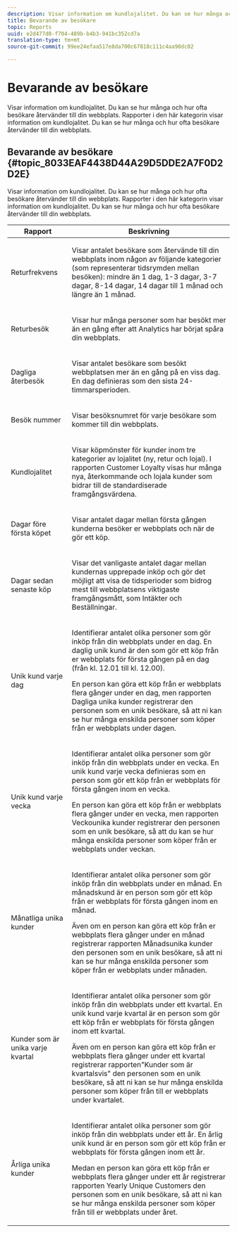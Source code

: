 ```yaml
---
description: Visar information om kundlojalitet. Du kan se hur många och hur ofta besökare återvänder till din webbplats. Rapporter i den här kategorin visar information om kundlojalitet. Du kan se hur många och hur ofta besökare återvänder till din webbplats.
title: Bevarande av besökare
topic: Reports
uuid: e2d477d0-f704-489b-b4b3-941bc352cd7a
translation-type: tm+mt
source-git-commit: 99ee24efaa517e8da700c67818c111c4aa90dc02

---
```



# Bevarande av besökare

Visar information om kundlojalitet. Du kan se hur många och hur ofta besökare återvänder till din webbplats. Rapporter i den här kategorin visar information om kundlojalitet. Du kan se hur många och hur ofta besökare återvänder till din webbplats.

## Bevarande av besökare {#topic_8033EAF4438D44A29D5DDE2A7F0D2D2E}

Visar information om kundlojalitet. Du kan se hur många och hur ofta besökare återvänder till din webbplats. Rapporter i den här kategorin visar information om kundlojalitet. Du kan se hur många och hur ofta besökare återvänder till din webbplats.

<table id="table_486948EB47664B90BDF9915314B572B0"> 
 <thead> 
  <tr> 
   <th colname="col1" class="entry"> Rapport </th> 
   <th colname="col2" class="entry"> Beskrivning </th> 
  </tr> 
 </thead>
 <tbody> 
  <tr> 
   <td colname="col1"> Returfrekvens </td> 
   <td colname="col2"> <p>Visar antalet besökare som återvände till din webbplats inom någon av följande kategorier (som representerar tidsrymden mellan besöken): mindre än 1 dag, 1-3 dagar, 3-7 dagar, 8-14 dagar, 14 dagar till 1 månad och längre än 1 månad. </p> </td> 
  </tr> 
  <tr> 
   <td colname="col1"> Returbesök </td> 
   <td colname="col2"> <p>Visar hur många personer som har besökt mer än en gång efter att Analytics har börjat spåra din webbplats. </p> </td> 
  </tr> 
  <tr> 
   <td colname="col1"> Dagliga återbesök </td> 
   <td colname="col2"> <p>Visar antalet besökare som besökt webbplatsen mer än en gång på en viss dag. En dag definieras som den sista 24-timmarsperioden. </p> </td> 
  </tr> 
  <tr> 
   <td colname="col1"> Besök nummer </td> 
   <td colname="col2"> <p>Visar besöksnumret för varje besökare som kommer till din webbplats. </p> </td> 
  </tr> 
  <tr> 
   <td colname="col1"> Kundlojalitet </td> 
   <td colname="col2"> <p>Visar köpmönster för kunder inom tre kategorier av lojalitet (ny, retur och lojal). I rapporten <span class="wintitle"> Customer Loyalty</span> visas hur många nya, återkommande och lojala kunder som bidrar till de standardiserade framgångsvärdena. </p> </td> 
  </tr> 
  <tr> 
   <td colname="col1"> Dagar före första köpet </td> 
   <td colname="col2"> <p>Visar antalet dagar mellan första gången kunderna besöker er webbplats och när de gör ett köp. </p> </td> 
  </tr> 
  <tr> 
   <td colname="col1"> Dagar sedan senaste köp </td> 
   <td colname="col2"> <p>Visar det vanligaste antalet dagar mellan kundernas upprepade inköp och gör det möjligt att visa de tidsperioder som bidrog mest till webbplatsens viktigaste framgångsmått, som Intäkter och Beställningar. </p> </td> 
  </tr> 
  <tr> 
   <td colname="col1"> Unik kund varje dag </td> 
   <td colname="col2"> <p>Identifierar antalet olika personer som gör inköp från din webbplats under en dag. En daglig unik kund är den som gör ett köp från er webbplats för första gången på en dag (från kl. 12.01 till kl. 12.00). </p> <p>En person kan göra ett köp från er webbplats flera gånger under en dag, men rapporten <span class="wintitle"> Dagliga unika kunder</span> registrerar den personen som en unik besökare, så att ni kan se hur många enskilda personer som köper från er webbplats under dagen. </p> </td> 
  </tr> 
  <tr> 
   <td colname="col1"> Unik kund varje vecka </td> 
   <td colname="col2"> <p>Identifierar antalet olika personer som gör inköp från din webbplats under en vecka. En unik kund varje vecka definieras som en person som gör ett köp från er webbplats för första gången inom en vecka. </p> <p>En person kan göra ett köp från er webbplats flera gånger under en vecka, men rapporten <span class="wintitle"> Veckounika kunder</span> registrerar den personen som en unik besökare, så att du kan se hur många enskilda personer som köper från er webbplats under veckan. </p> </td> 
  </tr> 
  <tr> 
   <td colname="col1"> Månatliga unika kunder </td> 
   <td colname="col2"> <p>Identifierar antalet olika personer som gör inköp från din webbplats under en månad. En månadskund är en person som gör ett köp från er webbplats för första gången inom en månad. </p> <p>Även om en person kan göra ett köp från er webbplats flera gånger under en månad registrerar rapporten <span class="wintitle"> Månadsunika kunder</span> den personen som en unik besökare, så att ni kan se hur många enskilda personer som köper från er webbplats under månaden. </p> </td> 
  </tr> 
  <tr> 
   <td colname="col1"> Kunder som är unika varje kvartal </td> 
   <td colname="col2"> <p>Identifierar antalet olika personer som gör inköp från din webbplats under ett kvartal. En unik kund varje kvartal är en person som gör ett köp från er webbplats för första gången inom ett kvartal. </p> <p>Även om en person kan göra ett köp från er webbplats flera gånger under ett kvartal registrerar rapporten"Kunder <span class="wintitle"></span> som är kvartalsvis" den personen som en unik besökare, så att ni kan se hur många enskilda personer som köper från till er webbplats under kvartalet. </p> </td> 
  </tr> 
  <tr> 
   <td colname="col1"> Årliga unika kunder </td> 
   <td colname="col2"> <p>Identifierar antalet olika personer som gör inköp från din webbplats under ett år. En årlig unik kund är en person som gör ett köp från er webbplats för första gången inom ett år. </p> <p>Medan en person kan göra ett köp från er webbplats flera gånger under ett år registrerar rapporten <span class="wintitle"> Yearly Unique Customers</span> den personen som en unik besökare, så att ni kan se hur många enskilda personer som köper från till er webbplats under året. </p> </td> 
  </tr> 
 </tbody> 
</table>

